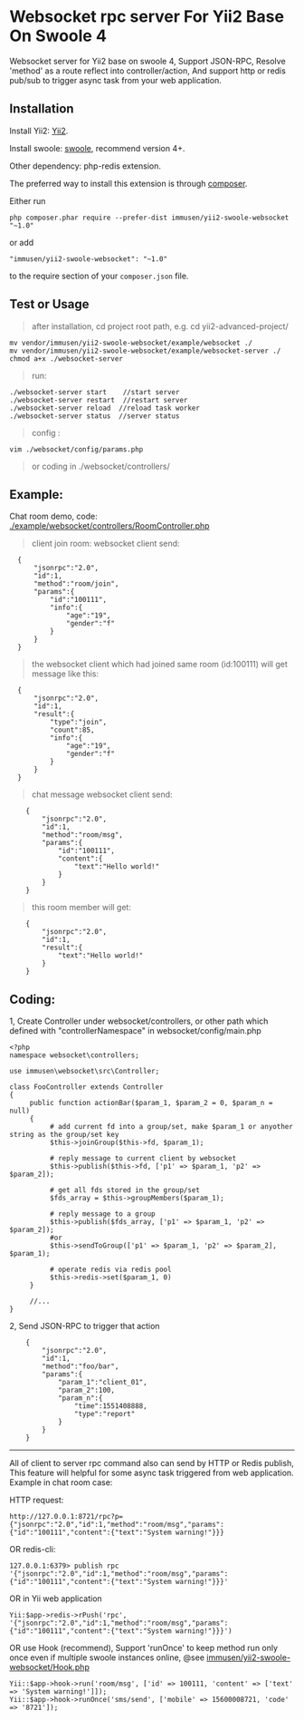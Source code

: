 Websocket rpc server For Yii2 Base On Swoole 4
==============================
Websocket server for Yii2 base on swoole 4, Support JSON-RPC, Resolve 'method' as a route reflect into controller/action, And support http or redis pub/sub to trigger async task from your web application.

Installation
------------
Install Yii2: [Yii2](https://www.yiiframework.com).

Install swoole: [swoole](https://www.swoole.com), recommend version 4+.

Other dependency: php-redis extension.

The preferred way to install this extension is through [composer](http://getcomposer.org/download/).

Either run

```
php composer.phar require --prefer-dist immusen/yii2-swoole-websocket "~1.0"
```

or add

```
"immusen/yii2-swoole-websocket": "~1.0"
```

to the require section of your `composer.json` file.


Test or Usage
-------------


> after installation, cd project root path, e.g. cd yii2-advanced-project/
```
mv vendor/immusen/yii2-swoole-websocket/example/websocket ./
mv vendor/immusen/yii2-swoole-websocket/example/websocket-server ./
chmod a+x ./websocket-server
```
> run:
```
./websocket-server start    //start server
./websocket-server restart  //restart server
./websocket-server reload  //reload task worker
./websocket-server status  //server status
```
> config :
```
vim ./websocket/config/params.php
```
> or coding in ./websocket/controllers/

Example:
--------
Chat room demo, code: [./example/websocket/controllers/RoomController.php](https://github.com/immusen/yii2-swoole-websocket/blob/master/example/websocket/controllers/RoomController.php)

> client join room: 
websocket client send: 

  ```
    {
        "jsonrpc":"2.0",
        "id":1,
        "method":"room/join",
        "params":{
            "id":"100111",
            "info":{
                "age":"19",
                "gender":"f"
            }
        }
    }
  ```
  > the websocket client which had joined same room (id:100111) will get message like this:
  ```
    {
        "jsonrpc":"2.0",
        "id":1,
        "result":{
            "type":"join",
            "count":85,
            "info":{
                "age":"19",
                "gender":"f"
            }
        }
    }
  ```

> chat message
websocket client send:
```
    {
        "jsonrpc":"2.0",
        "id":1,
        "method":"room/msg",
        "params":{
            "id":"100111",
            "content":{
                "text":"Hello world!"
            }
        }
    }
```
> this room member will get:
```
    {
        "jsonrpc":"2.0",
        "id":1,
        "result":{
            "text":"Hello world!"
        }
    }
```

Coding:
--------
1, Create Controller under websocket/controllers, or other path which defined with "controllerNamespace" in websocket/config/main.php
```
<?php
namespace websocket\controllers;

use immusen\websocket\src\Controller;

class FooController extends Controller
{
     public function actionBar($param_1, $param_2 = 0, $param_n = null)
     {
          # add current fd into a group/set, make $param_1 or anyother string as the group/set key
          $this->joinGroup($this->fd, $param_1);
          
          # reply message to current client by websocket
          $this->publish($this->fd, ['p1' => $param_1, 'p2' => $param_2]);
          
          # get all fds stored in the group/set
          $fds_array = $this->groupMembers($param_1);
          
          # reply message to a group
          $this->publish($fds_array, ['p1' => $param_1, 'p2' => $param_2]);
          #or
          $this->sendToGroup(['p1' => $param_1, 'p2' => $param_2], $param_1);
          
          # operate redis via redis pool
          $this->redis->set($param_1, 0)
     }
    
     //...
}
```

2, Send JSON-RPC to trigger that action 
```
    {
        "jsonrpc":"2.0",
        "id":1,
        "method":"foo/bar",
        "params":{
            "param_1":"client_01",
            "param_2":100,
            "param_n":{
                "time":1551408888,
                "type":"report"
            }
        }
    }
```

---

All of client to server rpc command also can send by HTTP or Redis publish, This feature will helpful for some async task triggered from web application. Example in chat room case: 

HTTP request: 
```
http://127.0.0.1:8721/rpc?p={"jsonrpc":"2.0","id":1,"method":"room/msg","params":{"id":"100111","content":{"text":"System warning!"}}}
```
OR redis-cli: 
```
127.0.0.1:6379> publish rpc '{"jsonrpc":"2.0","id":1,"method":"room/msg","params":{"id":"100111","content":{"text":"System warning!"}}}'
```
OR in Yii web application
```
Yii:$app->redis->rPush('rpc', '{"jsonrpc":"2.0","id":1,"method":"room/msg","params":{"id":"100111","content":{"text":"System warning!"}}}')
```
OR use Hook (recommend), Support 'runOnce' to keep method run only once even if multiple swoole instances online, @see [immusen/yii2-swoole-websocket/Hook.php](https://github.com/immusen/yii2-swoole-websocket/blob/master/Hook.php)
```
Yii::$app->hook->run('room/msg', ['id' => 100111, 'content' => ['text' => 'System warning!']]);
Yii::$app->hook->runOnce('sms/send', ['mobile' => 15600008721, 'code' => '8721']);
```
